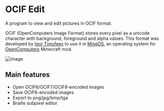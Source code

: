 # OCIF Edit
A program to view and edit pictures in OCIF format.

OCIF (OpenComputers Image Format) stores every pixel as a unicode character with background, foreground and alpha values.
This format was developed by [Igor Timofeev](https://Github.com/IgorTimofeev) to use it in [MineOS](https://Github.com/IgorTimofeev/MineOS),
an operating system for [OpenComputers](https://github.com/MightyPirates/OpenComputers/) Minecraft mod.

![image](https://github.com/Smok1e/MineOSIconEdit/assets/33802666/9dcd1bd4-8d7d-467e-9bd9-db67d810f722)

## Main features
* Open OCIF6/OCIF7/OCIF8-encoded images
* Save OCIF8-encoded images
* Export to png/jpg/bmp/tga
* Braille subpixel editor
